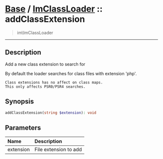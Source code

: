 # [Base](Base.md) / [ImClassLoader](Base-ImClassLoader.md) :: addClassExtension
 > im\ImClassLoader
____

## Description
Add a new class extension to search for

By default the loader searches for class files with extension
'php'.

    Class extensions has no affect on class maps.
    This only affects PSR0/PSR4 searches.  

## Synopsis
```php
addClassExtension(string $extension): void
```

## Parameters
| Name | Description |
| :--- | :---------- |
| extension | File extension to add |
